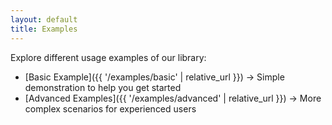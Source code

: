 ```yaml
---
layout: default
title: Examples
---
```


Explore different usage examples of our library:

* [Basic Example]({{ '/examples/basic' | relative_url }}) →  Simple demonstration to help you get started
* [Advanced Examples]({{ '/examples/advanced' | relative_url }}) →  More complex scenarios for experienced users